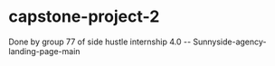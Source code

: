 # capstone-project-2
Done by group 77 of side hustle internship 4.0 -- Sunnyside-agency-landing-page-main

